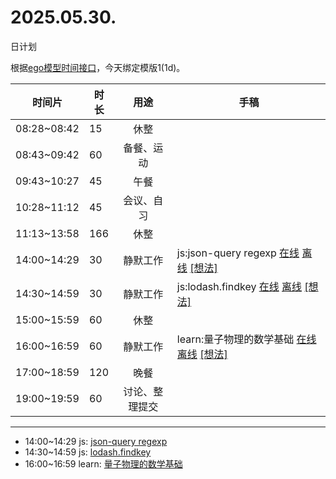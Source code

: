 # 2025.05.30.
日计划

根据[ego模型时间接口](https://gitee.com/hyg/blog/blob/master/timeflow.md)，今天绑定模版1(1d)。

| 时间片 | 时长 | 用途 | 手稿 |
| --- | --- | :---: | --- |
| 08:28~08:42 | 15 | 休整 |  |
| 08:43~09:42 | 60 | 备餐、运动 |  |
| 09:43~10:27 | 45 | 午餐 |  |
| 10:28~11:12 | 45 | 会议、自习 |  |
| 11:13~13:58 | 166 | 休整 |  |
| 14:00~14:29 | 30 | 静默工作 | js:json-query regexp [在线](http://simp.ly/p/8t3vlk) [离线](../../draft/2025/20250530140000.md) <a href="mailto:huangyg@mars22.com?subject=关于2025.05.30.[js:json-query regexp]任务&body=日期: 20250530%0D%0A序号: 5%0D%0A手稿:../../draft/2025/20250530140000.md%0D%0A---请勿修改邮件主题及以上内容 从下一行开始写您的想法---%0D%0A">[想法]</a> |
| 14:30~14:59 | 30 | 静默工作 | js:lodash.findkey [在线](http://simp.ly/p/5k9gJy) [离线](../../draft/2025/20250530143000.md) <a href="mailto:huangyg@mars22.com?subject=关于2025.05.30.[js:lodash.findkey]任务&body=日期: 20250530%0D%0A序号: 6%0D%0A手稿:../../draft/2025/20250530143000.md%0D%0A---请勿修改邮件主题及以上内容 从下一行开始写您的想法---%0D%0A">[想法]</a> |
| 15:00~15:59 | 60 | 休整 |  |
| 16:00~16:59 | 60 | 静默工作 | learn:量子物理的数学基础 [在线](http://simp.ly/p/4QDThK) [离线](../../draft/2025/20250530160000.md) <a href="mailto:huangyg@mars22.com?subject=关于2025.05.30.[learn:量子物理的数学基础]任务&body=日期: 20250530%0D%0A序号: 8%0D%0A手稿:../../draft/2025/20250530160000.md%0D%0A---请勿修改邮件主题及以上内容 从下一行开始写您的想法---%0D%0A">[想法]</a> |
| 17:00~18:59 | 120 | 晚餐 |  |
| 19:00~19:59 | 60 | 讨论、整理提交 |  |

---

- 14:00~14:29	js: [json-query regexp](../../draft/2025/20250530.01.md)
- 14:30~14:59	js: [lodash.findkey](../../draft/2025/20250530.02.md)
- 16:00~16:59	learn: [量子物理的数学基础](../../draft/2025/20250530.03.md)
